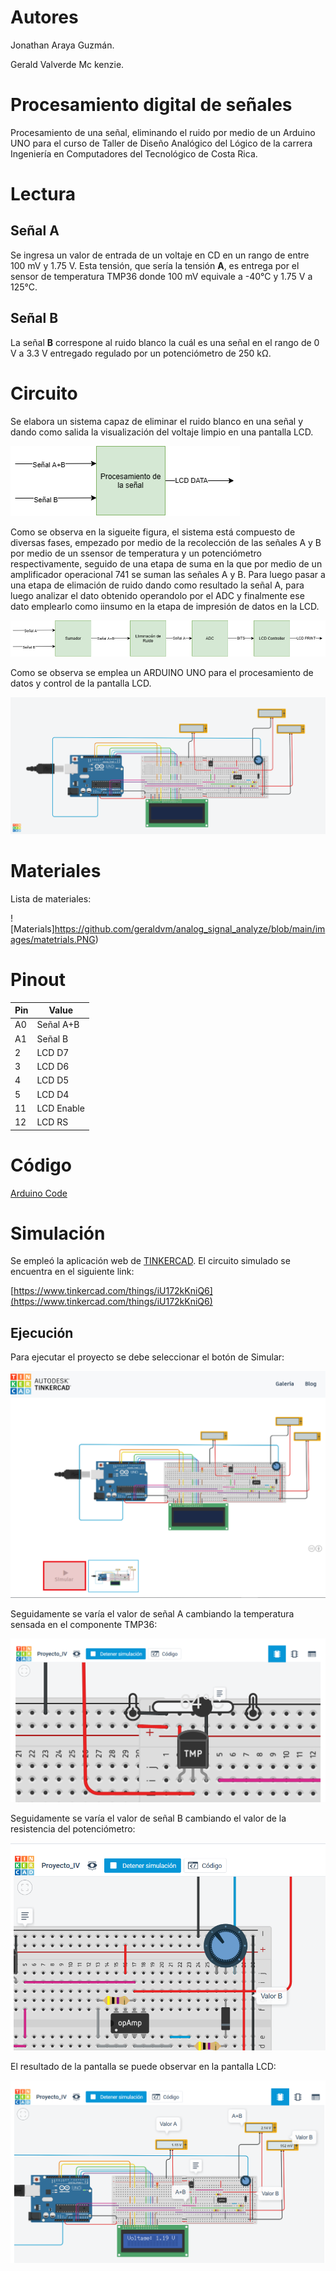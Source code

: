 # Autores
Jonathan Araya Guzmán.

Gerald Valverde Mc kenzie.


# Procesamiento digital de señales
Procesamiento de una señal, eliminando el ruido por medio de un Arduino UNO para el curso de Taller de Diseño Analógico del Lógico  de la carrera Ingeniería en Computadores del Tecnológico de Costa Rica.

# Lectura
## Señal A
Se ingresa un valor de entrada de un voltaje en CD en un rango de entre 100 mV y 1.75 V. Esta tensión, que sería la tensión **A**, es entrega por el sensor de temperatura TMP36 donde 100 mV equivale a -40°C y 1.75 V a 125°C.
## Señal B
La señal **B** correspone al ruido blanco la cuál es una señal en el rango de 0 V a 3.3 V entregado regulado por un potenciómetro de 250 kΩ.


# Circuito 
Se elabora un sistema capaz de eliminar el ruido blanco en una señal y dando como salida la visualización del voltaje limpio en una pantalla LCD.

![Circuito](https://github.com/geraldvm/analog_signal_analyze/blob/main/images/level1.png)

Como se observa en la sigueite figura, el sistema está compuesto de diversas fases, empezado por medio de la recolección de las señales A y B por medio de un ssensor de temperatura y un potenciómetro respectivamente, seguido de una etapa de suma en la que por medio de un amplificador operacional 741 se suman las señales A y B. Para luego pasar a una etapa de elimación de ruido dando como resultado la señal A, para luego analizar el dato obtenido operandolo por el ADC y finalmente ese dato emplearlo como iinsumo en la etapa de impresión de datos en la LCD.

![Circuito](https://github.com/geraldvm/analog_signal_analyze/blob/main/images/level2.png)

Como se observa se emplea un ARDUINO UNO para el procesamiento de datos y control de la pantalla LCD.

![Circuito](https://github.com/geraldvm/analog_signal_analyze/blob/main/images/circuit.png)

# Materiales

Lista de materiales:

![Materials]https://github.com/geraldvm/analog_signal_analyze/blob/main/images/matetrials.PNG)

# Pinout

| Pin | Value      |
|-----|------------|
| A0  | Señal A+B  |
| A1  | Señal B    |
| 2   | LCD D7     |
| 3   | LCD D6     |
| 4   | LCD D5     |
| 5   | LCD D4     |
| 11  | LCD Enable |
| 12  | LCD RS     |


# Código

[Arduino Code](https://github.com/geraldvm/analog_signal_analyze/tree/main/code)

# Simulación
Se empleó la aplicación web de [TINKERCAD](https://www.tinkercad.com/). El circuito simulado se encuentra en el siguiente link:

[https://www.tinkercad.com/things/iU172kKniQ6](https://www.tinkercad.com/things/iU172kKniQ6)

## Ejecución

Para ejecutar el proyecto se debe seleccionar el botón de Simular:

![Botón](https://github.com/geraldvm/analog_signal_analyze/blob/main/images/sim1.PNG)

Seguidamente se varía el valor de señal A cambiando la temperatura sensada en el componente TMP36:

![Botón](https://github.com/geraldvm/analog_signal_analyze/blob/main/images/sim2.PNG)

Seguidamente se varía el valor de señal B cambiando el valor de la resistencia del potenciómetro:

![Botón](https://github.com/geraldvm/analog_signal_analyze/blob/main/images/sim3.PNG)

El resultado de la pantalla se puede observar en la pantalla LCD:

![Botón](https://github.com/geraldvm/analog_signal_analyze/blob/main/images/sim4.PNG)
